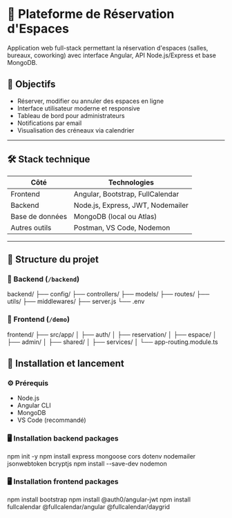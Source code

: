 # 📅 Plateforme de Réservation d'Espaces

Application web full-stack permettant la réservation d'espaces (salles, bureaux, coworking) avec interface Angular, API Node.js/Express et base MongoDB.

## 📌 Objectifs

- Réserver, modifier ou annuler des espaces en ligne
- Interface utilisateur moderne et responsive
- Tableau de bord pour administrateurs
- Notifications par email
- Visualisation des créneaux via calendrier

---

## 🛠️ Stack technique

| Côté          | Technologies |
|---------------|--------------|
| Frontend      | Angular, Bootstrap, FullCalendar |
| Backend       | Node.js, Express, JWT, Nodemailer |
| Base de données | MongoDB (local ou Atlas) |
| Autres outils | Postman, VS Code, Nodemon |

---

## 🧩 Structure du projet

### 🔧 Backend (`/backend`)

backend/
├── config/
├── controllers/
├── models/
├── routes/
├── utils/
├── middlewares/
├── server.js
└── .env

### 🔧 Frontend (`/demo`)

frontend/
├── src/app/
│ ├── auth/
│ ├── reservation/
│ ├── espace/
│ ├── admin/
│ ├── shared/
│ ├── services/
│ └── app-routing.module.ts


## 🚀 Installation et lancement

### ⚙️ Prérequis

- Node.js
- Angular CLI
- MongoDB 
- VS Code (recommandé)


### 🖥️ Installation backend packages

npm init -y
npm install express mongoose cors dotenv nodemailer jsonwebtoken bcryptjs
npm install --save-dev nodemon

### 🖥️ Installation frontend packages


npm install bootstrap
npm install @auth0/angular-jwt
npm install fullcalendar @fullcalendar/angular @fullcalendar/daygrid
